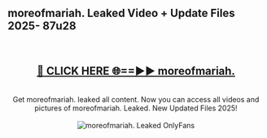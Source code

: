 <h2>moreofmariah. Leaked Video + Update Files 2025- 87u28</h2>
<br>
<div align="center">
<h2><a href="https://libra.edu.pl?moreofmariah." rel="nofollow">🔴 CLICK HERE 🌐==►► moreofmariah.</a></h2>
<br>
Get moreofmariah. leaked all content. Now you can access all videos and pictures of moreofmariah. Leaked. New Updated Files 2025!
<br>
<br>
<a href="https://libra.edu.pl?moreofmariah." rel="nofollow" data-target="animated-image.originalLink"><img src="https://i.ibb.co.com/WyWwxjT/player-gif2.gif" alt="moreofmariah. Leaked OnlyFans" style="max-width: 100%; display: inline-block;" data-target="animated-image.originalImage"></a>
</div>
<br>